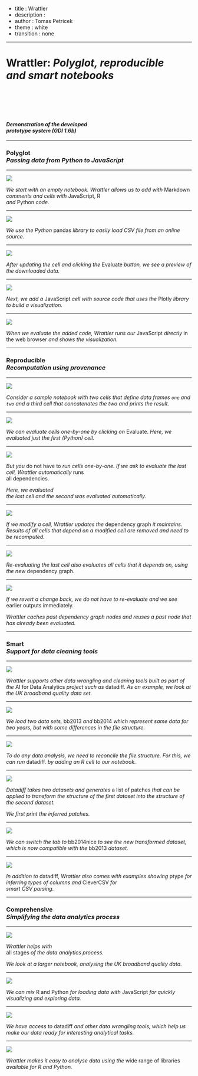 ﻿- title : Wrattler
- description :
- author : Tomas Petricek
- theme : white
- transition : none

****************************************************************************************************

# Wrattler: _Polyglot, reproducible<br /> and smart notebooks_

<br /><br /><br /><br />

#### _Demonstration of the developed<br /> prototype system (GDI 1.6b)_

----------------------------------------------------------------------------------------------------

### Polyglot<br/>_Passing data from Python to JavaScript_

----------------------------------------------------------------------------------------------------

<img src="images/s1.png" />

_We start with an empty notebook. Wrattler allows us
to add with_ Markdown _comments and cells with_ JavaScript, R  
_and_ Python _code._

----------------------------------------------------------------------------------------------------

<img src="images/s2.png" />

_We use the Python_ pandas _library to easily load CSV file from an online source._

----------------------------------------------------------------------------------------------------

<img src="images/s3.png" />

_After updating the cell and clicking the_ Evaluate _button, we see a preview of the downloaded data._


----------------------------------------------------------------------------------------------------

<img src="images/s4.png" />

_Next, we add a_ JavaScript _cell with source code that uses the_ Plotly _library to build a visualization._

----------------------------------------------------------------------------------------------------

<img src="images/s5.png" />

_When we evaluate the added code, Wrattler runs our_ JavaScript _directly_ in the web browser _and shows the visualization._

----------------------------------------------------------------------------------------------------

### Reproducible<br/>_Recomputation using provenance_

----------------------------------------------------------------------------------------------------

<img src="images/e1.png" />

_Consider a sample notebook with two cells that define data frames `one` and `two`
and a third cell that concatenates the two and prints the result._

----------------------------------------------------------------------------------------------------

<img src="images/e2.png" />

_We can evaluate cells one-by-one by clicking on_ Evaluate. _Here, we evaluated just the first (Python) cell._

----------------------------------------------------------------------------------------------------

<img src="images/e3.png" />

_But you_ do not have to _run cells one-by-one. If we ask to evaluate the last cell, Wrattler
automatically_ runs  
all dependencies.

_Here, we evaluated  
the last cell and the second was evaluated automatically._

----------------------------------------------------------------------------------------------------

<img src="images/e4.png" />

_If we modify a cell, Wrattler updates the_ dependency
graph _it maintains. Results of all cells that depend on a modified cell are removed and
need to be recomputed._

----------------------------------------------------------------------------------------------------

<img src="images/e5.png" />

_Re-evaluating the last cell also evaluates all cells that it depends on, using the new_ dependency graph.

----------------------------------------------------------------------------------------------------

<img src="images/e6.png" />

_If we revert a change back, we do not have to re-evaluate and we see_ earlier outputs immediately.

_Wrattler caches past dependency graph nodes and reuses a past node that has already been evaluated._

----------------------------------------------------------------------------------------------------

### Smart<br/>_Support for data cleaning tools_

----------------------------------------------------------------------------------------------------

<img src="images/d1.png" />

_Wrattler supports other data wrangling and cleaning tools built as part of the_ AI for Data Analytics
_project such as_ datadiff. _As an example, we look at the UK broadband quality data set._

----------------------------------------------------------------------------------------------------

<img src="images/d2.png" />

_We load two data sets,_ bb2013 _and_ bb2014 _which represent same data for two years, but
with some differences in the file structure._

----------------------------------------------------------------------------------------------------

<img src="images/d3.png" />

_To do any data analysis, we need to reconcile the file structure. For this, we can run_ datadiff.
_by adding an R cell to our notebook._

----------------------------------------------------------------------------------------------------

<img src="images/d4.png" />

_Datadiff takes two datasets and generates_ a list of patches _that can be applied to transform
the structure of the first dataset into the structure of the second dataset._

_We first print the inferred patches._

----------------------------------------------------------------------------------------------------

<img src="images/d5.png" />

_We can switch the tab to_ bb2014nice _to see the new transformed dataset, which is now
compatible with the_ bb2013 _dataset._

----------------------------------------------------------------------------------------------------

<img src="images/d6.png" />

_In addition to_ datadiff, _Wrattler also comes with examples showing_ ptype _for inferring types
of columns and_ CleverCSV _for  
smart CSV parsing._

----------------------------------------------------------------------------------------------------

### Comprehensive<br/>_Simplifying the data analytics process_

----------------------------------------------------------------------------------------------------

<img src="images/a1.png" />

_Wrattler helps with_  
all stages _of the data analytics process._

_We look at a larger notebook, analysing the UK broadband quality data._

----------------------------------------------------------------------------------------------------

<img src="images/a2.png" />

_We can mix_ R and Python _for loading data with_ JavaScript _for quickly visualizing and exploring data._

----------------------------------------------------------------------------------------------------

<img src="images/a3.png" />

_We have access to_ datadiff _and other data wrangling tools, which help us make our data ready for interesting analytical tasks._

----------------------------------------------------------------------------------------------------

<img src="images/a4.png" />

_Wrattler makes it easy to analyse data using the_ wide range of libraries _available for R and Python._
